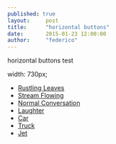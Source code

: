 ```yaml
---
published: true
layout:     post
title:      "horizontal buttons"
date:       2015-01-23 12:00:00
author:     "federico"
---
```


<p>horizontal buttons test</p>  
<p>width: 730px;</p>  


<div class="border-display">
 <div class="sound-feature">
  <ul id="horizontal-s" class="sound-button-list">
	<li><a id="b00" class="sound-button" href="#">Rustling Leaves</a></li>
	<li><a id="b01" class="sound-button" href="#">Stream Flowing</a></li>
	<li><a id="b02" class="sound-button" href="#">Normal Conversation</a></li>
	<li><a id="b03" class="sound-button" href="#">Laughter</a></li>
	<li><a id="b04" class="sound-button" href="#">Car</a></li>
	<li><a id="b05" class="sound-button" href="#">Truck</a></li>
	<li><a id="b06" class="sound-button" href="#">Jet</a></li>
  </ul>
 </div>
</div>